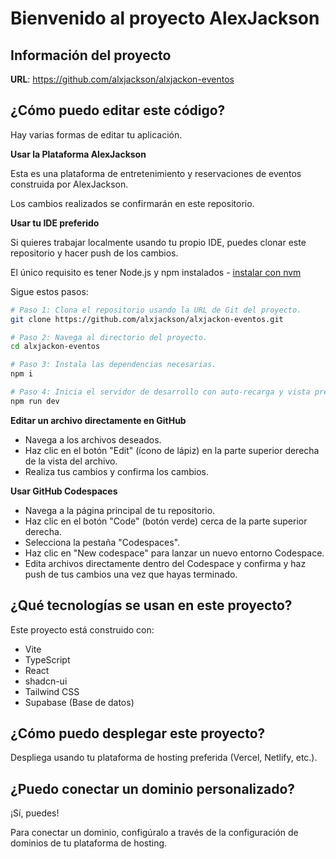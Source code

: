 # Bienvenido al proyecto AlexJackson

## Información del proyecto

**URL**: https://github.com/alxjackson/alxjackon-eventos

## ¿Cómo puedo editar este código?

Hay varias formas de editar tu aplicación.

**Usar la Plataforma AlexJackson**

Esta es una plataforma de entretenimiento y reservaciones de eventos construida por AlexJackson.

Los cambios realizados se confirmarán en este repositorio.

**Usar tu IDE preferido**

Si quieres trabajar localmente usando tu propio IDE, puedes clonar este repositorio y hacer push de los cambios.

El único requisito es tener Node.js y npm instalados - [instalar con nvm](https://github.com/nvm-sh/nvm#installing-and-updating)

Sigue estos pasos:

```sh
# Paso 1: Clona el repositorio usando la URL de Git del proyecto.
git clone https://github.com/alxjackson/alxjackon-eventos.git

# Paso 2: Navega al directorio del proyecto.
cd alxjackon-eventos

# Paso 3: Instala las dependencias necesarias.
npm i

# Paso 4: Inicia el servidor de desarrollo con auto-recarga y vista previa instantánea.
npm run dev
```

**Editar un archivo directamente en GitHub**

- Navega a los archivos deseados.
- Haz clic en el botón "Edit" (ícono de lápiz) en la parte superior derecha de la vista del archivo.
- Realiza tus cambios y confirma los cambios.

**Usar GitHub Codespaces**

- Navega a la página principal de tu repositorio.
- Haz clic en el botón "Code" (botón verde) cerca de la parte superior derecha.
- Selecciona la pestaña "Codespaces".
- Haz clic en "New codespace" para lanzar un nuevo entorno Codespace.
- Edita archivos directamente dentro del Codespace y confirma y haz push de tus cambios una vez que hayas terminado.

## ¿Qué tecnologías se usan en este proyecto?

Este proyecto está construido con:

- Vite
- TypeScript
- React
- shadcn-ui
- Tailwind CSS
- Supabase (Base de datos)

## ¿Cómo puedo desplegar este proyecto?

Despliega usando tu plataforma de hosting preferida (Vercel, Netlify, etc.).

## ¿Puedo conectar un dominio personalizado?

¡Sí, puedes!

Para conectar un dominio, configúralo a través de la configuración de dominios de tu plataforma de hosting.

